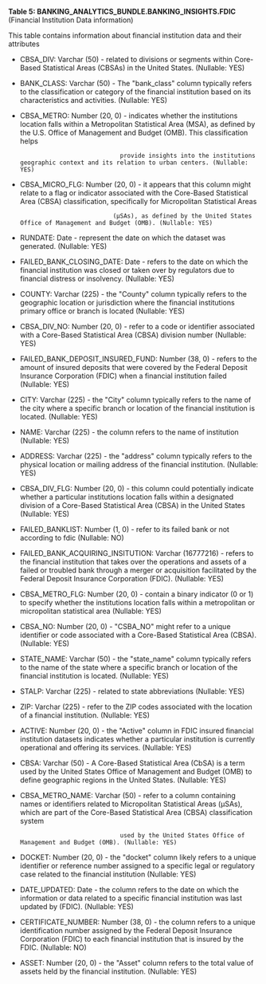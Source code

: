 **Table 5: BANKING_ANALYTICS_BUNDLE.BANKING_INSIGHTS.FDIC** (Financial Institution Data information)

This table contains information about financial institution data and their attributes

- CBSA_DIV: Varchar (50) - related to divisions or segments within Core-Based Statistical Areas (CBSAs) in the United States. (Nullable: YES)

- BANK_CLASS: Varchar (50) - The "bank_class" column  typically refers to the classification or category of the financial institution based on its characteristics and activities. (Nullable: YES)

- CBSA_METRO: Number (20, 0) -  indicates whether the institutions location falls within a Metropolitan Statistical Area (MSA), as defined by the U.S. Office of Management and Budget (OMB). This classification helps 

                                  provide insights into the institutions geographic context and its relation to urban centers. (Nullable: YES)

- CBSA_MICRO_FLG: Number (20, 0) -  it appears that this column might relate to a flag or indicator associated with the Core-Based Statistical Area (CBSA) classification, specifically for Micropolitan Statistical Areas 

                                (μSAs), as defined by the United States Office of Management and Budget (OMB). (Nullable: YES)

- RUNDATE: Date -  represent the date on which the dataset was generated. (Nullable: YES)

- FAILED_BANK_CLOSING_DATE: Date - refers to the date on which the financial institution was closed or taken over by regulators due to financial distress or insolvency. (Nullable: YES)

- COUNTY: Varchar (225) - the "County" column typically refers to the geographic location or jurisdiction where the financial institutions primary office or branch is located (Nullable: YES)

- CBSA_DIV_NO: Number (20, 0) - refer to a code or identifier associated with a Core-Based Statistical Area (CBSA) division number (Nullable: YES)

- FAILED_BANK_DEPOSIT_INSURED_FUND: Number (38, 0) -  refers to the amount of insured deposits that were covered by the Federal Deposit Insurance Corporation (FDIC) when a financial institution failed (Nullable: YES)

- CITY: Varchar (225) -  the "City" column typically refers to the name of the city where a specific branch or location of the financial institution is located. (Nullable: YES)

- NAME: Varchar (225) - the column refers to the name of institution (Nullable: YES)

- ADDRESS: Varchar (225) - the "address" column typically refers to the physical location or mailing address of the financial institution. (Nullable: YES)

- CBSA_DIV_FLG: Number (20, 0) -  this column could potentially indicate whether a particular institutions location falls within a designated division of a Core-Based Statistical Area (CBSA) in the United States (Nullable: YES)

- FAILED_BANKLIST: Number (1, 0) - refer to its failed bank or not according to fdic (Nullable: NO)

- FAILED_BANK_ACQUIRING_INSITUTION: Varchar (16777216) - refers to the financial institution that takes over the operations and assets of a failed or troubled bank through a merger or acquisition facilitated by the Federal Deposit Insurance Corporation (FDIC). (Nullable: YES)

- CBSA_METRO_FLG: Number (20, 0) - contain a binary indicator (0 or 1) to specify whether the institutions location falls within a metropolitan or micropolitan statistical area (Nullable: YES)

- CBSA_NO: Number (20, 0) - "CSBA_NO" might refer to a unique identifier or code associated with a Core-Based Statistical Area (CBSA). (Nullable: YES)

- STATE_NAME: Varchar (50) -  the "state_name" column typically refers to the name of the state where a specific branch or location of the financial institution is located. (Nullable: YES)

- STALP: Varchar (225) - related to state abbreviations (Nullable: YES)

- ZIP: Varchar (225) - refer to the ZIP codes associated with the location of a financial institution.  (Nullable: YES)

- ACTIVE: Number (20, 0) - the "Active" column in FDIC insured financial institution datasets indicates whether a particular institution is currently operational and offering its services. (Nullable: YES)

- CBSA: Varchar (50) - A Core-Based Statistical Area (CbSA) is a term used by the United States Office of Management and Budget (OMB) to define geographic regions in the United States. (Nullable: YES)

- CBSA_METRO_NAME: Varchar (50) - refer to a column containing names or identifiers related to Micropolitan Statistical Areas (μSAs), which are part of the Core-Based Statistical Area (CBSA) classification system 

                                  used by the United States Office of Management and Budget (OMB). (Nullable: YES)

- DOCKET: Number (20, 0) - the "docket" column likely refers to a unique identifier or reference number assigned to a specific legal or regulatory case related to the financial institution (Nullable: YES)

- DATE_UPDATED: Date - the column refers to the date on which the information or data related to a specific financial institution was last updated by  (FDIC). (Nullable: YES)

- CERTIFICATE_NUMBER: Number (38, 0) - the column refers to a unique identification number assigned by the Federal Deposit Insurance Corporation (FDIC) to each financial institution that is insured by the FDIC. (Nullable: NO)

- ASSET: Number (20, 0) - the "Asset" column refers to the total value of assets held by the financial institution. (Nullable: YES)


